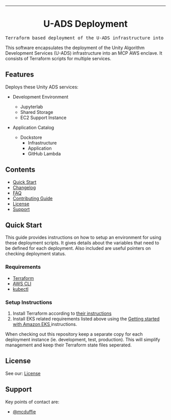 <!-- Header block for project -->
<hr>

<div align="center">

<!-- ☝️ Replace with your logo (if applicable) via ![](https://uri-to-your-logo-image) ☝️ -->
<!-- ☝️ If you see logo rendering errors, make sure you're not using indentation, or try an HTML IMG tag -->

<h1 align="center">U-ADS Deployment</h1>
<!-- ☝️ Replace with your repo name ☝️ -->

</div>

<pre align="center">Terraform based deployment of the U-ADS infrastructure into MCP-AWS</pre>

<!-- Header block for project -->

<!-- ☝️ Add badges via: https://shields.io e.g. ![](https://img.shields.io/github/your_chosen_action/your_org/your_repo) ☝️ -->

<!-- ☝️ Screenshot of your software (if applicable) via ![](https://uri-to-your-screenshot) ☝️ -->

This software encapsulates the deployment of the Unity Algorithm Development Services (U-ADS) infrastructure into an MCP AWS enclave. It consists of Terraform scripts for multiple services.

<!-- example links>
[Website](INSERT WEBSITE LINK HERE) | [Docs/Wiki](INSERT DOCS/WIKI SITE LINK HERE) | [Discussion Board](INSERT DISCUSSION BOARD LINK HERE) | [Issue Tracker](INSERT ISSUE TRACKER LINK HERE)
-->

## Features

Deploys these Unity ADS services:

* Development Environment
	* Jupyterlab
	* Shared Storage
	* EC2 Support Instance

* Application Catalog
	* Dockstore
		* Infrastructure
		* Application
		* GitHub Lambda
## Contents

* [Quick Start](#quick-start)
* [Changelog](#changelog)
* [FAQ](#frequently-asked-questions-faq)
* [Contributing Guide](#contributing)
* [License](#license)
* [Support](#support)

## Quick Start

This guide provides instructions on how to setup an environment for using these deployment scripts. It gives details about the variables that need to be defined for each deployment. Also included are useful pointers on checking deployment status.

### Requirements

* [Terraform](https://learn.hashicorp.com/tutorials/terraform/install-cli)
* [AWS CLI](https://docs.aws.amazon.com/cli/latest/userguide/getting-started-install.html)
* [kubectl](https://docs.aws.amazon.com/eks/latest/userguide/install-kubectl.html) 

### Setup Instructions

1. Install Terraform according to [their instructions](https://learn.hashicorp.com/tutorials/terraform/install-cli)
2. Install EKS related requirements listed above using the [Getting started with Amazon EKS
](https://docs.aws.amazon.com/eks/latest/userguide/getting-started.html) instructions.

When checking out this repository keep a separate copy for each deployment instance (ie. development, test, production). This will simplify management and keep their Terraform state files seperated.
  
## License

See our: [License](LICENSE.txt)

## Support

Key points of contact are: 

* [@mcduffie](https://github.com/mcduffie)


<!-- ☝️ Replace with the key individuals who should be contacted for questions ☝️ -->
